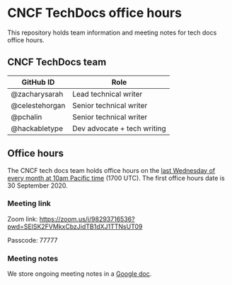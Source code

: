 # CNCF TechDocs office hours

This repository holds team information and meeting notes for tech docs office hours.

## CNCF TechDocs team

GitHub ID | Role
---|---
@zacharysarah | Lead technical writer
@celestehorgan | Senior technical writer
@pchalin | Senior technical writer
@hackabletype | Dev advocate + tech writing

## Office hours

The CNCF tech docs team holds office hours on the [last Wednesday of every month at 10am Pacific time](https://www.cncf.io/calendar/) (1700 UTC). The first office hours date is 30 September 2020.

### Meeting link

Zoom link: https://zoom.us/j/98293716536?pwd=SElSK2FVMkxCbzJidTB1dXJ1TTNsUT09

Passcode: 77777

### Meeting notes

We store ongoing meeting notes in a [Google doc](https://docs.google.com/document/d/1roexHTLCrErYjNT2NEoRsVnn_YNbQzZ1gyXNK8hXR4Q/). 
